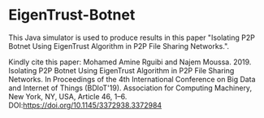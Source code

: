 # EigenTrust-Botnet
This Java simulator is used to produce results in this paper "Isolating P2P Botnet Using EigenTrust Algorithm in P2P File Sharing Networks.". 

Kindly cite this paper:
Mohamed Amine Rguibi and Najem Moussa. 2019. Isolating P2P Botnet Using EigenTrust Algorithm in P2P File Sharing Networks. In Proceedings of the 4th International Conference on Big Data and Internet of Things (BDIoT'19). Association for Computing Machinery, New York, NY, USA, Article 46, 1–6. DOI:https://doi.org/10.1145/3372938.3372984
